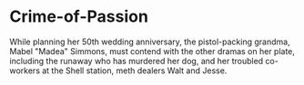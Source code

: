Crime-of-Passion
================

While planning her 50th wedding anniversary, the pistol-packing grandma, Mabel "Madea" Simmons, must contend with the other dramas on her plate, including the runaway who has murdered her dog, and her troubled co-workers at the Shell station, meth dealers Walt and Jesse.